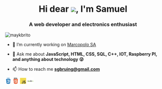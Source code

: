 <h1 align="center">Hi dear <img src="https://raw.githubusercontent.com/kaueMarques/kaueMarques/master/hi.gif" width="30px">, I'm Samuel</h1>
<h3 align="center">A web developer and electronics enthusiast</h3>
<p align="left"> <img src="https://komarev.com/ghpvc/?username=maykbrito" alt="maykbrito" /> </p>

- 🔭 I’m currently working on [Marcopolo SA](https://www.marcopolo.com.br/)

<!-- - 👨‍💻 All of my projects are available at [mayk.brito.net.br](https://mayk.brito.net.br) 

- ▶️ I regulary post videos on [youtube.com/maykbrito](https://youtube.com/maykbrito) -->

- 💬 Ask me about **JavaScript, HTML, CSS, SQL, C++, IOT, Raspberry PI, and anything about technology 😜**

- 📫 How to reach me **sgbruing@gmail.com**

<p align="left">
<!--<img src="https://raw.githubusercontent.com/devicons/devicon/master/icons/react/react-original-wordmark.svg" alt="react" width="20" height="20"/>-->
<img src="https://raw.githubusercontent.com/devicons/devicon/master/icons/css3/css3-plain-wordmark.svg" alt="css3"  width="20" height="20"/>
<img src="https://raw.githubusercontent.com/devicons/devicon/master/icons/html5/html5-original-wordmark.svg" alt="html5"  width="20" height="20"/>
<img src="https://raw.githubusercontent.com/devicons/devicon/master/icons/javascript/javascript-original.svg" alt="javascript" width="20" height="20"/>
<!--<img src="https://raw.githubusercontent.com/devicons/devicon/master/icons/postgresql/postgresql-original-wordmark.svg" alt="postgresql" width="20" height="20"/>-->
<img src="https://raw.githubusercontent.com/devicons/devicon/master/icons/nodejs/nodejs-original-wordmark.svg" alt="nodejs" width="20" height="20"/></p><p align="center">
<!--<img src="https://github-readme-stats.vercel.app/api?username=maykbrito&show_icons=true" alt="maykbrito"/>-->
</p>
<!--
<p align="center">
<a href="https://codepen.io/sgbruing" target="blank"><img align="center" src="https://cdn.jsdelivr.net/npm/simple-icons@3.0.1/icons/codepen.svg" alt="sgbruing" height="20" width="20" /></a>
<a href="https://twitter.com/maykbrito" target="blank"><img align="center" src="https://cdn.jsdelivr.net/npm/simple-icons@3.0.1/icons/twitter.svg" alt="maykbrito" height="20" width="20" /></a>
<a href="https://linkedin.com/in/maykbrito" target="blank"><img align="center" src="https://cdn.jsdelivr.net/npm/simple-icons@3.0.1/icons/linkedin.svg" alt="maykbrito" height="20" width="20" /></a>
<a href="https://stackoverflow.com/maykbrito" target="blank"><img align="center" src="https://cdn.jsdelivr.net/npm/simple-icons@3.0.1/icons/stackoverflow.svg" alt="maykbrito" height="20" width="20" /></a>
<a href="https://codesandbox.com/maykbrito" target="blank"><img align="center" src="https://cdn.jsdelivr.net/npm/simple-icons@3.0.1/icons/codesandbox.svg" alt="maykbrito" height="20" width="20" /></a>
<a href="https://fb.com/maykbrito" target="blank"><img align="center" src="https://cdn.jsdelivr.net/npm/simple-icons@3.0.1/icons/facebook.svg" alt="maykbrito" height="20" width="20" /></a>
<a href="https://instagram.com/maykbrito" target="blank"><img align="center" src="https://cdn.jsdelivr.net/npm/simple-icons@3.0.1/icons/instagram.svg" alt="maykbrito" height="20" width="20" /></a>
</p>
-->
<!--
**maykbrito/maykbrito** is a ✨ _special_ ✨ repository because its `README.md` (this file) appears on your GitHub profile.

Here are some ideas to get you started:

- 🔭 I’m currently working on ...
- 🌱 I’m currently learning ...
- 👯 I’m looking to collaborate on ...
- 🤔 I’m looking for help with ...
- 💬 Ask me about ...
- 📫 How to reach me: ...
- 😄 Pronouns: ...
- ⚡ Fun fact: ...
-->
